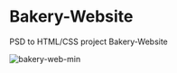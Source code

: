 # Bakery-Website
PSD to HTML/CSS project Bakery-Website 

![bakery-web-min](https://user-images.githubusercontent.com/25196150/32280392-06bc5ee2-bf1c-11e7-89c1-707986813d99.png)
